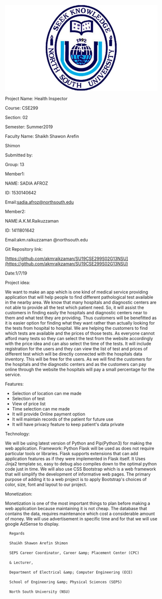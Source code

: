 
![](nsulogo.jpg)

Project Name: Health Inspector

Course: CSE299

Section: 02

Semester: Summer2019

Faculty Name: Shaikh Shawon Arefin

Shimon

Submitted by:

Group: 13

Member1:

NAME: SADIA AFROZ

ID: 1530140642

Email:sadia.afroz@northsouth.edu

Member2:

NAME:A.K.M.Raikuzzaman

ID: 1411801642

Email:akm.raikuzzaman @northsouth.edu

Git Repository link:

[https://github.com/akmraikzaman/SU19CSE299S02G13NSU](https://github.com/akmraikzaman/SU19CSE299S02G13NSU)

Date:1/7/19

Project idea:

We want to make an app which is one kind of medical service providing application that will help people to find different pathological test available in the nearby area. We know that many hospitals and diagnostic centers are not able to provide all the test which patient need. So, it will assist the customers in finding easily the hospitals and diagnostic centers near to them and what test they are providing. Thus customers will be benefitted as it is easier option for finding what they want rather than actually looking for the tests from hospital to hospital. We are helping the customers to find which tests are available and the prices of those tests. As everyone cannot afford many tests so they can select the test from the website accordingly with the price idea and can also select the time of the tests. It will include registration for the users and they can view the list of test and prices of different test which will be directly connected with the hospitals data inventory. This will be free for the users. As we will find the customers for the hospitals and the diagnostic centers and as the customers can pay online through the website the hospitals will pay a small percentage for the service.



Features:

- Selection of location can me made
- Selection of test
- View of price list
- Time selection can me made
- It will provide Online payment option
- It will maintain records of the patient for future use
- It will have privacy feature to keep patient&#39;s data private

Technology:

We will be using latest version of Python and Pip(Python3) for making the web application. Framework: Python Flask will be used as does not require particular tools or libraries. Flask supports extensions that can add application features as if they were implemented in Flask itself. It Uses Jinja2 template so, easy to debug also compiles down to the optimal python code just in time. We will also use CSS Bootstrap which is a web framework that will simplify the development of informative web pages. The primary purpose of adding it to a web project is to apply Bootstrap&#39;s choices of color, size, font and layout to our project.

Monetization:

Monetization is one of the most important things to plan before making a web application because maintaining it is not cheap. The database that contains the data, requires maintenance which cost a considerable amount of money. We will use advertisement in specific time and for that we will use google AdSense to display.

      Regards

      Shaikh Shawon Arefin Shimon

      SEPS Career Coordinator, Career &amp; Placement Center (CPC)

      & Lecturer,

      Department of Electrical &amp; Computer Engineering (ECE)

      School of Engineering &amp; Physical Sciences (SEPS)

      North South University (NSU)





#

#

#

#

#
